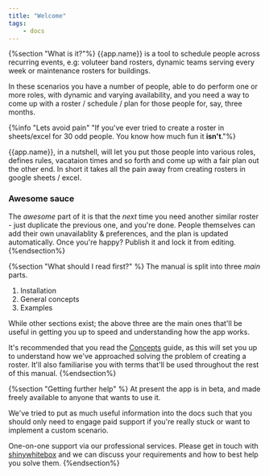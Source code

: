 ```yaml
---
title: "Welcome"
tags: 
    - docs
---
```

{%section "What is it?"%}
{{app.name}} is a tool to schedule people across recurring events, e.g: voluteer band rosters, dynamic teams serving every week or maintenance rosters for buildings.

In these scenarios you have a number of people, able to do perform one or more roles, with dynamic and varying availability, and you need a way to come up with a roster / schedule / plan for those people for, say, three months. 

{%info "Lets avoid pain" "If you've ever tried to create a roster in sheets/excel for 30 odd people. You know how much fun it <b>isn't</b>."%}

{{app.name}}, in a nutshell, will let you put those people into various roles, defines rules, vacataion times and so forth and come up with a fair plan out the other end. In short it takes all the pain away from creating rosters in google sheets / excel.

### Awesome sauce
The *awesome* part of it is that the *next* time you need another similar roster - just duplicate the previous one, and you're done. People themselves can add their own unavailablity & preferences, and the plan is updated automatically. Once you're happy? Publish it and lock it from editing. 
{%endsection%}

{%section "What should I read first?" %}
The manual is split into three *main* parts.

1. Installation
1. General concepts
1. Examples

While other sections exist; the above three are the main ones that'll be useful in getting you up to speed and understanding how the app works.

It's recommended that you read the [Concepts](/manual/concepts/) guide, as this will set you up to understand how we've approached solving the problem of creating a roster. It'll also familiarise you with terms that'll be used throughout the rest of this manual.
{%endsection%}

{%section "Getting further help" %}
At present the app is in beta, and made freely available to anyone that wants to use it.

We've tried to put as much useful information into the docs such that you should only need to engage paid support if you're really stuck or want to implement a custom scenario. 

One-on-one support via our professional services.  Please get in touch with [shinywhitebox](mailto:support@shinywhitebox.com?subject=I'd%20like%20to%20discuss%20professional%20services%20for%20{{app.name}}) and we can discuss your requirements and how to best help you solve them.
{%endsection%}
